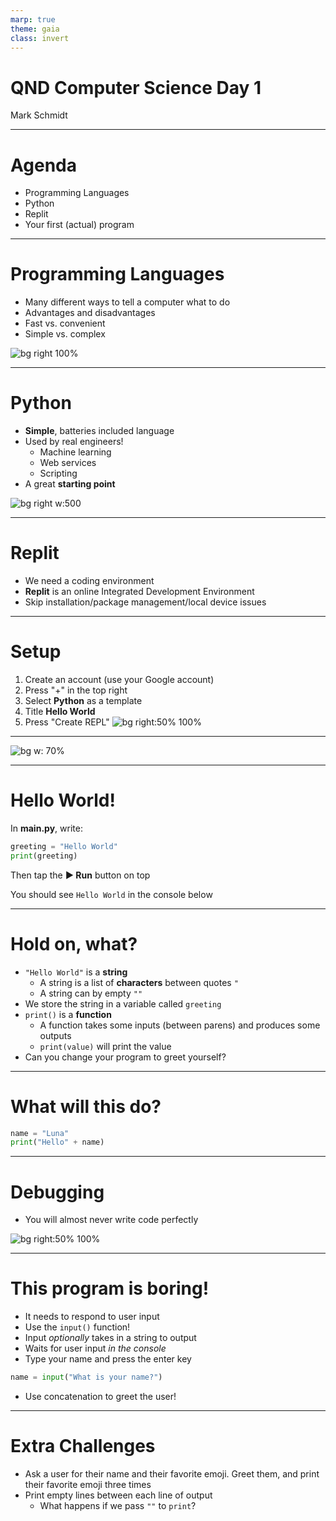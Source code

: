 ```yaml
---
marp: true
theme: gaia
class: invert
---
```


# QND Computer Science Day 1 
Mark Schmidt

---

# Agenda

- Programming Languages
- Python
- Replit
- Your first (actual) program

---

# Programming Languages

- Many different ways to tell a computer what to do
- Advantages and disadvantages
- Fast vs. convenient
- Simple vs. complex

![bg right 100%](../assets/assembly.png)

---

# Python

- **Simple**, batteries included language
- Used by real engineers!
  - Machine learning
  - Web services
  - Scripting
- A great **starting point**

![bg right w:500](../assets/python.webp)

--- 

# Replit

- We need a coding environment
- **Replit** is an online Integrated Development Environment
- Skip installation/package management/local device issues 

---

# Setup

1. Create an account (use your Google account)
2.  Press "+" in the top right
3.  Select **Python** as a template
4.  Title **Hello World**
5.  Press "Create REPL"
![bg right:50% 100%](../assets/repl-setup.png)

---

![bg w: 70%](../assets/repl-screen.png)

---

# Hello World!

In **main.py**, write:

```python
greeting = "Hello World"
print(greeting)
```

Then tap the **▶️ Run** button on top

You should see `Hello World` in the console below

---

# Hold on, what?

- `"Hello World"` is a **string**
  - A string is a list of **characters** between quotes `"`
  - A string can by empty `""`
- We store the string in a variable called `greeting`
- `print()` is a **function**
  - A function takes some inputs (between parens) and produces some outputs
  - `print(value)` will print the value  
- Can you change your program to greet yourself? 

---
# What will this do?

```python
name = "Luna"
print("Hello" + name)
```

<!-- -->
<!-- Gotcha: will print out "HelloLuna"
We need to add a space -->
<!-- + is the concatenation operator -->

---

# Debugging

- You will almost never write code perfectly

![bg right:50% 100%](../assets/debugging-meme.jpeg)

---
# This program is boring!

- It needs to respond to user input
- Use the `input()` function!
- Input *optionally* takes in a string to output
- Waits for user input *in the console*
- Type your name and press the enter key

```python
name = input("What is your name?")
```
- Use concatenation to greet the user!

---

# Extra Challenges

- Ask a user for their name and their favorite emoji. Greet them, and print their favorite emoji three times
- Print empty lines between each line of output
  - What happens if we pass `""` to `print`?